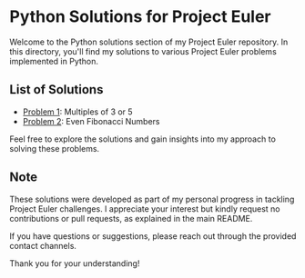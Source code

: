 # Python Solutions for Project Euler

Welcome to the Python solutions section of my Project Euler repository. In this directory, you'll find my solutions to various Project Euler problems implemented in Python.

## List of Solutions

- [Problem 1](https://github.com/ThatsLiamS/ProjectEuler/blob/main/Python/1.py): Multiples of 3 or 5
- [Problem 2](https://github.com/ThatsLiamS/ProjectEuler/blob/main/Python/2.py): Even Fibonacci Numbers
<!-- - [Problem XX](https://github.com/ThatsLiamS/ProjectEuler/blob/main/Python/XX.py): -->

Feel free to explore the solutions and gain insights into my approach to solving these problems.

## Note

These solutions were developed as part of my personal progress in tackling Project Euler challenges. I appreciate your interest but kindly request no contributions or pull requests, as explained in the main README.

If you have questions or suggestions, please reach out through the provided contact channels.

Thank you for your understanding!
